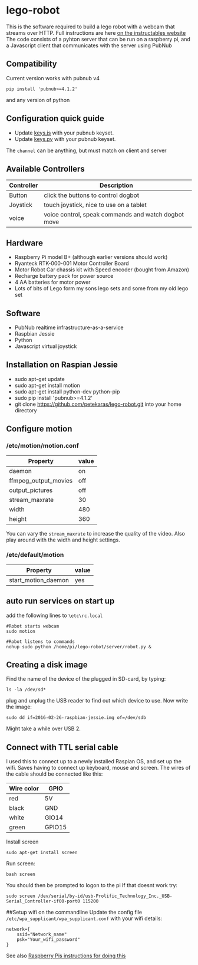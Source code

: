 # lego-robot
This is the software required to build a lego robot with a webcam that streams over HTTP.
Full instructions are here [on the instructables website](http://www.instructables.com/id/Dog-Bot-Lego-Robot-Rover-With-Webcam/)
The code consists of a pyhton server that can be run on a raspberry pi, and a Javascript client that communicates with the server using PubNub
## Compatibility
Current version works with pubnub v4
```
pip install 'pubnub>=4.1.2'
```
and any version of python

## Configuration quick guide
* Update [keys.js](client/keys.js) with your pubnub keyset.
* Update [keys.py](server/keys.py) with your pubnub keyset.

The `channel` can be anything, but must match on client and server

## Available Controllers
| Controller 			| Description 		                                    |
| --------------- | --------------------------------------------------- |
| Button  				| click the buttons to control dogbot  	              |
| Joystick        | touch joystick, nice to use on a tablet             |
| voice  		      | voice control, speak commands and watch dogbot move |



## Hardware

* Raspberry Pi model B+ (although earlier versions should work)
* Ryanteck RTK-000-001 Motor Controller Board
* Motor Robot Car chassis kit with Speed encoder (bought from Amazon)
* Recharge battery pack for power source
* 4 AA batteries for motor power
* Lots of bits of Lego form my sons lego sets and some from my old lego set


## Software
* PubNub realtime infrastructure-as-a-service
* Raspbian Jessie
* Python
* Javascript virtual joystick



## Installation on Raspian Jessie

* sudo apt-get update
* sudo apt-get install motion
* sudo apt-get install python-dev python-pip
* sudo pip install 'pubnub>=4.1.2'
* git clone https://github.com/petekaras/lego-robot.git into your home directory

## Configure motion
### /etc/motion/motion.conf


| Property  			        | value   |
| ----------------------- | ------- |
| daemon  				        | on  		|
| ffmpeg_output_movies    | off  		|
| output_pictures  		    | off  	  |
| stream_maxrate		      | 30			|
| width					          | 480			|
| height				          | 360			|

You can vary the `stream_maxrate` to increase the quality of the video. Also play around with the width and height settings.

### /etc/default/motion

| Property  			      | value 		|
| --------------------- | --------- |
| start_motion_daemon  	| yes  			|

## auto run services on start up
add the following lines to `\etc\rc.local`

```
#Robot starts webcam
sudo motion

#Robot listens to commands
nohup sudo python /home/pi/lego-robot/server/robot.py &
```
## Creating a disk image
Find the name of the device of the plugged in SD-card, by typing:

`ls -la /dev/sd*`

plug and unplug the USB reader to find out which device to use. Now write the image:

`sudo dd if=2016-02-26-raspbian-jessie.img of=/dev/sdb`

Might take a while over USB 2.

## Connect with TTL serial cable
I used this to connect up to a newly installed Raspian OS, and set up the wifi. Saves having to connect up keyboard, mouse and screen.
The wires of the cable should be connected like this:

| Wire color | GPIO		|
| -----------| ------ |
| red 		   | 5V		  |
| black  	   | GND  	|
| white  	   | GIO14  		|
| green  	   | GPIO15  		|

Install screen

`sudo apt-get install screen`

Run screen:

`bash screen`

You should then be prompted to logon to the pi
If that doesnt work try:

`sudo screen /dev/serial/by-id/usb-Prolific_Technology_Inc._USB-Serial_Controller-if00-port0 115200`

##Setup wifi on the commandline
Update the config file `/etc/wpa_supplicant/wpa_supplicant.conf` with your wifi details:

```
network={
    ssid="Network_name"
    psk="Your_wifi_password"
}

```

See also [Raspberry Pis instructions for doing this](https://www.raspberrypi.org/documentation/configuration/wireless/wireless-cli.md)

